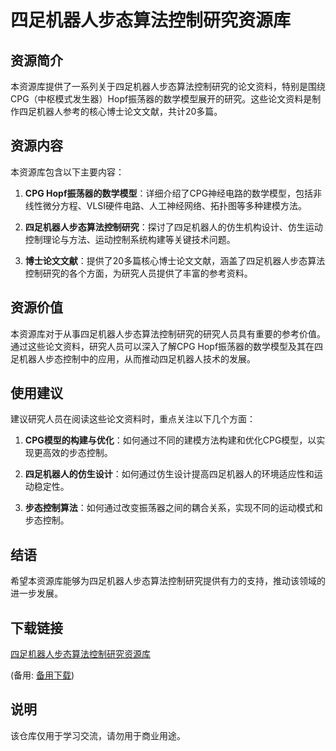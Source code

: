 # 四足机器人步态算法控制研究资源库

## 资源简介

本资源库提供了一系列关于四足机器人步态算法控制研究的论文资料，特别是围绕CPG（中枢模式发生器）Hopf振荡器的数学模型展开的研究。这些论文资料是制作四足机器人参考的核心博士论文文献，共计20多篇。

## 资源内容

本资源库包含以下主要内容：

1. **CPG Hopf振荡器的数学模型**：详细介绍了CPG神经电路的数学模型，包括非线性微分方程、VLSI硬件电路、人工神经网络、拓扑图等多种建模方法。

2. **四足机器人步态算法控制研究**：探讨了四足机器人的仿生机构设计、仿生运动控制理论与方法、运动控制系统构建等关键技术问题。

3. **博士论文文献**：提供了20多篇核心博士论文文献，涵盖了四足机器人步态算法控制研究的各个方面，为研究人员提供了丰富的参考资料。

## 资源价值

本资源库对于从事四足机器人步态算法控制研究的研究人员具有重要的参考价值。通过这些论文资料，研究人员可以深入了解CPG Hopf振荡器的数学模型及其在四足机器人步态控制中的应用，从而推动四足机器人技术的发展。

## 使用建议

建议研究人员在阅读这些论文资料时，重点关注以下几个方面：

1. **CPG模型的构建与优化**：如何通过不同的建模方法构建和优化CPG模型，以实现更高效的步态控制。

2. **四足机器人的仿生设计**：如何通过仿生设计提高四足机器人的环境适应性和运动稳定性。

3. **步态控制算法**：如何通过改变振荡器之间的耦合关系，实现不同的运动模式和步态控制。

## 结语

希望本资源库能够为四足机器人步态算法控制研究提供有力的支持，推动该领域的进一步发展。

## 下载链接
[四足机器人步态算法控制研究资源库](https://pan.quark.cn/s/37a46a7dfff9) 

(备用: [备用下载](https://pan.baidu.com/s/1qs760oKzUoGjqpQteRjz-w?pwd=1234))

## 说明

该仓库仅用于学习交流，请勿用于商业用途。

